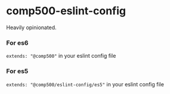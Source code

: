 # comp500-eslint-config
Heavily opinionated.

### For es6
`extends: "@comp500"` in your eslint config file

### For es5
`extends: "@comp500/eslint-config/es5"` in your eslint config file